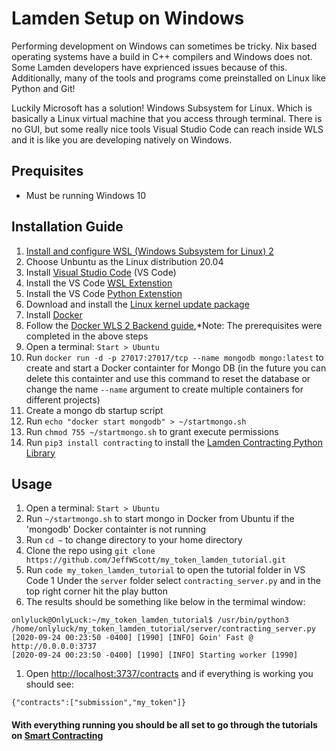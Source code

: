 # Lamden Setup on Windows

Performing development on Windows can sometimes be tricky.  Nix based operating systems have a build in C++ compilers and Windows does not. Some Lamden developers have exprienced issues because of this. Additionally, many of the tools and programs come preinstalled on Linux like Python and Git!

Luckily Microsoft has a solution! Windows Subsystem for Linux.  Which is basically a Linux virtual machine that you access through terminal.  There is no GUI, but some really nice tools Visual Studio Code can reach inside WLS and it is like you are developing natively on Windows.

## Prequisites
- Must be running Windows 10 

## Installation Guide
1. [Install and configure WSL (Windows Subsystem for Linux) 2](https://docs.microsoft.com/en-us/windows/wsl/install-win10)
 1. Choose Unbuntu as the Linux distribution 20.04
1. Install [Visual Studio Code](https://code.visualstudio.com/) (VS Code)
1. Install the VS Code [WSL Extenstion](https://code.visualstudio.com/docs/remote/wsl)
1. Install the VS Code [Python Extenstion](https://code.visualstudio.com/docs/languages/python)
1. Download and install the [Linux kernel update package](https://docs.microsoft.com/windows/wsl/wsl2-kernel)
1. Install [Docker](https://hub.docker.com/editions/community/docker-ce-desktop-windows/) 
1. Follow the [Docker WLS 2 Backend guide](https://docs.docker.com/docker-for-windows/wsl/#:~:text=%20Develop%20with%20Docker%20and%20WSL%202%20%F0%9F%94%97,and%20start%20working%20natively%20from%20your...%20More%20),*Note: The prerequisites were completed in the above steps
1. Open a terminal: `Start > Ubuntu`
1. Run `docker run -d -p 27017:27017/tcp --name mongodb mongo:latest` to create and start a Docker containter for Mongo DB (in the future you can delete this containter and use this command to reset the database or change the name `--name` argument to create multiple containers for different projects)
1. Create a mongo db startup script
 1. Run `echo "docker start mongodb" > ~/startmongo.sh`
 1. Run `chmod 755 ~/startmongo.sh` to grant execute permissions
1.  Run `pip3 install contracting` to install the [Lamden Contracting Python Library](https://github.com/Lamden/contracting)

## Usage
1. Open a terminal: `Start > Ubuntu`
1. Run `~/startmongo.sh` to start mongo in Docker from Ubuntu if the 'mongodb' Docker containter is not running
1. Run `cd ~` to change directory to your home directory
1. Clone the repo using `git clone https://github.com/JeffWScott/my_token_lamden_tutorial.git` 
1. Run `code my_token_lamden_tutorial` to open the tutorial folder in VS Code
1 Under the `server` folder select `contracting_server.py` and in the top right corner hit the play button
 1. The results should be something like below in the termimal window:
 
 ```
 onlyluck@OnlyLuck:~/my_token_lamden_tutorial$ /usr/bin/python3 /home/onlyluck/my_token_lamden_tutorial/server/contracting_server.py
[2020-09-24 00:23:50 -0400] [1990] [INFO] Goin' Fast @ http://0.0.0.0:3737
[2020-09-24 00:23:50 -0400] [1990] [INFO] Starting worker [1990]
 ````
 
 1. Open [http://localhost:3737/contracts](http://localhost:3737/contracts) and if everything is working you should see:
 
 ```
 {"contracts":["submission","my_token"]}
 ```

#### With everything running you should be all set to go through the tutorials on [Smart Contracting](https://blog.lamden.io/smart-contracting-with-python-2af233620dca)
